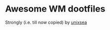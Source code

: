 # Awesome WM dootfiles

Strongly (i.e. till now copied) by [unixsea](https://github.com/unixsea/dotfiles)
